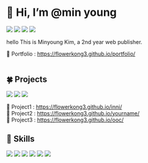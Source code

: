 <h1> 👋 Hi, I’m @min young</h1> 


<a href="https://flowerkong3.github.io/portfolio/"><img src="https://img.shields.io/badge/portfolio-f48fb1?style=for-the-badge&logo=GitHub Sponsors&logoColor=white&link=https://flowerkong3.github.io/portfolio"/></a>
<a href="mailto:flowerkong3@gmail.com"><img src="https://img.shields.io/badge/gmail-EA4335?style=for-the-badge&logo=Gmail&logoColor=white&link=mailto:flowerkong3@gmail.com"/></a>
<a href="https://velog.io/@mindeng"><img src="https://img.shields.io/badge/velog-20C997?style=for-the-badge&logo=Velog&logoColor=white&link=https://velog.io/@mindeng"/></a>
<a href="https://www.instagram.com/min5month/"><img src="https://img.shields.io/badge/Instagram-E4405F?style=for-the-badge&logo=Instagram&logoColor=white&link=https://www.instagram.com/min5month/"/></a>


hello
This is Minyoung Kim, a 2nd year web publisher.

👀 Portfolio : https://flowerkong3.github.io/portfolio/ <br><br>

<h2>🍀 Projects</h2>

<a href="https://flowerkong3.github.io/yourname"><img src="https://img.shields.io/badge/project1-009624?style=for-the-badge&logo=ProductHunt&logoColor=white&link=https://flowerkong3.github.io/yourname"/></a>
<a href="https://flowerkong3.github.io/yourname"><img src="https://img.shields.io/badge/project2-00c853?style=for-the-badge&logo=ProductHunt&logoColor=white&link=https://flowerkong3.github.io/yourname"/></a>
<a href="https://flowerkong3.github.io/ooc"><img src="https://img.shields.io/badge/project3-5efc82?style=for-the-badge&logo=ProductHunt&logoColor=white&link=https://flowerkong3.github.io/ooc"/></a>

🌱 Project1 : https://flowerkong3.github.io/inni/ <br>
🌱 Project2 : https://flowerkong3.github.io/yourname/ <br>
🌱 Project3 : https://flowerkong3.github.io/ooc/

<h2>💪 Skills</h2>

<img src="https://img.shields.io/badge/html-E34F26?style=for-the-badge&logo=HTML5&logoColor=white"/> <img src="https://img.shields.io/badge/css-1572B6?style=for-the-badge&logo=CSS3&logoColor=white"/> <img src="https://img.shields.io/badge/JavaScript-F7DF1E?style=for-the-badge&logo=JavaScript&logoColor=white"/> <img src="https://img.shields.io/badge/jQuery-0769AD?style=for-the-badge&logo=jQuery&logoColor=white"/>
<img src="https://img.shields.io/badge/Photoshop-31A8FF?style=for-the-badge&logo=AdobePhotoshop&logoColor=white"/> <img src="https://img.shields.io/badge/Illustrator-FF9A00?style=for-the-badge&logo=AdobeIllustrator&logoColor=white"/>
